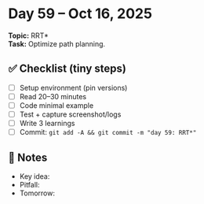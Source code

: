 # Day 59 – Oct 16, 2025
**Topic:** RRT*  
**Task:** Optimize path planning.

## ✅ Checklist (tiny steps)
- [ ] Setup environment (pin versions)
- [ ] Read 20–30 minutes
- [ ] Code minimal example
- [ ] Test + capture screenshot/logs
- [ ] Write 3 learnings
- [ ] Commit: `git add -A && git commit -m "day 59: RRT*"`

## 📓 Notes
- Key idea:
- Pitfall:
- Tomorrow:
